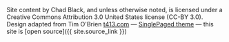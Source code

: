 

Site content by Chad Black, and unless otherwise noted, is licensed under a
Creative Commons Attribution 3.0 United States license (CC-BY 3.0). Design
adapted from Tim O'Brien [t413.com](http://t413.com/) &mdash; [SinglePaged
theme](https://github.com/t413/SinglePaged) &mdash; this site is [open
source]({{ site.source_link }})


